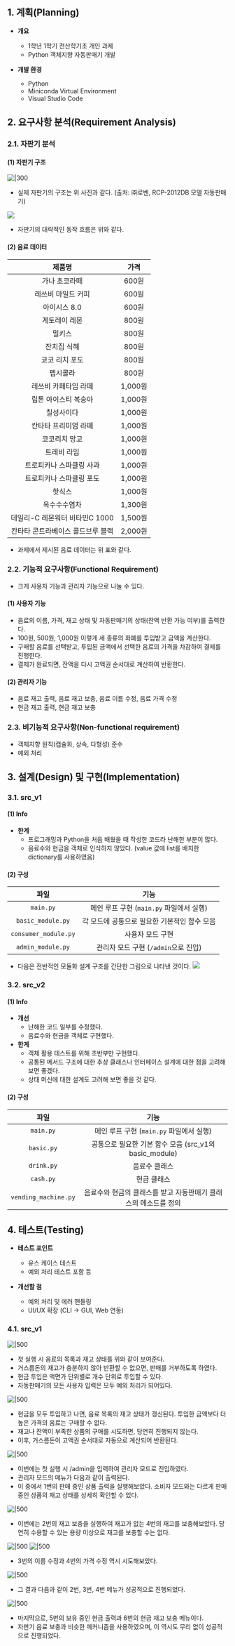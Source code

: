 ## 1. 계획(Planning)
- **개요**
	- 1학년 1학기 전산학기초 개인 과제
	- Python 객체지향 자동판매기 개발

- **개발 환경**
	- Python
	- Miniconda Virtual Environment
	- Visual Studio Code

## 2. 요구사항 분석(Requirement Analysis)
### 2.1. 자판기 분석
#### (1) 자판기 구조
![|300](https://imgur.com/H5nsscS.png)
- 실제 자판기의 구조는 위 사진과 같다. (출처: ㈜로벤, RCP-2012DB 모델 자동판매기)

![](https://imgur.com/3KmBAaz.png)
- 자판기의 대략적인 동작 흐름은 위와 같다.

#### (2) 음료 데이터
|         제품명          |   가격   |
| :------------------: | :----: |
|       가나 초코라떼        |  600원  |
|      레쓰비 마일드 커피      |  600원  |
|       아이시스 8.0       |  600원  |
|       게토레이 레몬        |  800원  |
|         밀키스          |  800원  |
|        잔치집 식혜        |  800원  |
|       코코 리치 포도       |  800원  |
|         펩시콜라         |  800원  |
|     레쓰비 카페타임 라떼      | 1,000원 |
|     립톤 아이스티 복숭아      | 1,000원 |
|        칠성사이다         | 1,000원 |
|     칸타타 프리미엄 라떼      | 1,000원 |
|       코코리치 망고        | 1,000원 |
|        트레비 라임        | 1,000원 |
|    트로피카나 스파클링 사과     | 1,000원 |
|    트로피카나 스파클링 포도     | 1,000원 |
|         핫식스          | 1,000원 |
|        옥수수수염차        | 1,300원 |
| 데일리-C 레몬워터 비타민C 1000 | 1,500원 |
|  칸타타 콘트라베이스 콜드브루 블랙  | 2,000원 |
- 과제에서 제시된 음료 데이터는 위 표와 같다.

### 2.2. 기능적 요구사항(Functional Requirement)
- 크게 사용자 기능과 관리자 기능으로 나눌 수 있다.

#### (1) 사용자 기능
- 음료의 이름, 가격, 재고 상태 및 자동판매기의 상태(잔액 반환 가능 여부)를 출력한다.
- 100원, 500원, 1,000원 이렇게 세 종류의 화폐를 투입받고 금액을 계산한다.
- 구매할 음료를 선택받고, 투입된 금액에서 선택한 음료의 가격을 차감하여 결제를 진행한다.
- 결제가 완료되면, 잔액을 다시 고액권 순서대로 계산하여 반환한다.

#### (2) 관리자 기능
- 음료 재고 출력, 음료 재고 보충, 음료 이름 수정, 음료 가격 수정
- 현금 재고 출력, 현금 재고 보충

### 2.3. 비기능적 요구사항(Non-functional requirement)
- 객체지향 원칙(캡슐화, 상속, 다형성) 준수
- 예외 처리

## 3. 설계(Design) 및 구현(Implementation)
### 3.1. src_v1
#### (1) Info
- **한계**
	- 프로그래밍과 Python을 처음 배웠을 때 작성한 코드라 난해한 부분이 많다.
	- 음료수와 현금을 객체로 인식하지 않았다. (value 값에 list를 배치한 dictionary를 사용하였음)

#### (2) 구성
|          파일          |              기능              |
| :------------------: | :--------------------------: |
|      `main.py`       | 메인 루프 구현 (`main.py` 파일에서 실행) |
|  `basic_module.py`   |  각 모드에 공통으로 필요한 기본적인 함수 모음   |
| `consumer_module.py` |          사용자 모드 구현           |
|  `admin_module.py`   |  관리자 모드 구현 (`/admin`으로 진입)   |
- 다음은 전반적인 모듈화 설계 구조를 간단한 그림으로 나타낸 것이다.
![](https://imgur.com/Dn8moyL.png)

### 3.2. src_v2
#### (1) Info
- **개선**
	- 난해한 코드 일부를 수정했다.
	- 음료수와 현금을 객체로 구현했다.
- **한계**
	- 객체 활용 테스트를 위해 초반부만 구현했다.
	- 공통된 메서드 구조에 대한 추상 클래스나 인터페이스 설계에 대한 점을 고려해 보면 좋겠다.
	- 상태 머신에 대한 설계도 고려해 보면 좋을 것 같다.

#### (2) 구성
|          파일          |                    기능                    |
| :------------------: | :--------------------------------------: |
|      `main.py`       |       메인 루프 구현 (`main.py` 파일에서 실행)       |
|      `basic.py`      | 공통으로 필요한 기본 함수 모음 (src_v1의 basic_module) |
|      `drink.py`      |                 음료수 클래스                  |
|      `cash.py`       |                  현금 클래스                  |
| `vending_machine.py` | 음료수와 현금의 클래스를 받고 자동판매기 클래스의 메소드를 정의<br>  |

## 4. 테스트(Testing)
- **테스트 포인트**
	- 유스 케이스 테스트
	- 예외 처리 테스트 포함 등

- **개선할 점**
	- 예외 처리 및 에러 핸들링
	- UI/UX 확장 (CLI → GUI, Web 연동)

### 4.1. src_v1
![|500](https://imgur.com/zf6gjJb.png)
- 첫 실행 시 음료의 목록과 재고 상태를 위와 같이 보여준다.
- 거스름돈의 재고가 충분하지 않아 반환할 수 없으면, 판매를 거부하도록 하였다.
- 현금 투입은 액면가 단위별로 개수 단위로 투입할 수 있다.
- 자동판매기의 모든 사용자 입력은 모두 예외 처리가 되어있다.

![|500](https://imgur.com/TrxAi23.png)
- 현금을 모두 투입하고 나면, 음료 목록의 재고 상태가 갱신된다. 투입한 금액보다 더 높은 가격의 음료는 구매할 수 없다.
- 재고나 잔액이 부족한 상품의 구매를 시도하면, 당연히 진행되지 않는다.
- 이후, 거스름돈이 고액권 순서대로 자동으로 계산되어 반환된다.

![|500](https://imgur.com/eryXEWK.png)
- 이번에는 첫 실행 시 /admin을 입력하여 관리자 모드로 진입하였다.
- 관리자 모드의 메뉴가 다음과 같이 출력된다.
- 이 중에서 1번의 판매 중인 상품 출력을 실행해보았다. 소비자 모드와는 다르게 판매 중인 상품의 재고 상태를 상세히 확인할 수 있다.

![|500](https://imgur.com/T9KaI3S.png)
- 이번에는 2번의 재고 보충을 실행하여 재고가 없는 4번의 재고를 보충해보았다. 당연히 수용할 수 있는 용량 이상으로 재고를 보충할 수는 없다.

![|500](https://imgur.com/IiBfZbk.png)
![|500](https://imgur.com/hJUQETm.png)
- 3번의 이름 수정과 4번의 가격 수정 역시 시도해보았다.

![|500](https://imgur.com/sZmVvEp.png)
- 그 결과 다음과 같이 2번, 3번, 4번 메뉴가 성공적으로 진행되었다.

![|500](https://imgur.com/EvY8AL4.png)
- 마지막으로, 5번의 보유 중인 현금 출력과 6번의 현금 재고 보충 메뉴이다.
- 자판기 음료 보충과 비슷한 메커니즘을 사용하였으며, 이 역시도 무리 없이 성공적으로 진행되었다.